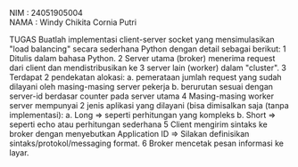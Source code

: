 NIM  : 24051905004   
NAMA : Windy Chikita Cornia Putri

TUGAS
Buatlah implementasi client-server socket yang mensimulasikan "load balancing" secara sederhana Python dengan detail sebagai berikut:
1 Ditulis dalam bahasa Python.
2 Server utama (broker) menerima request dari client dan mendistribusikan ke 3 server lain (worker) dalam "cluster".
3 Terdapat 2 pendekatan alokasi:
	a. pemerataan jumlah request yang sudah dilayani oleh masing-masing
	server pekerja
	b. berurutan sesuai dengan server-id berdasar counter pada server utama
4 Masing-masing worker server mempunyai 2 jenis aplikasi yang dilayani (bisa dimisalkan saja (tanpa implementasi):
	a. Long ⇒ seperti perhitungan yang kompleks
	b. Short ⇒ seperti echo atau perhitungan sederhana
5 Client mengirim sintaks ke broker dengan menyebutkan Application ID ⇒ Silakan definisikan sintaks/protokol/messaging format.
6 Broker mencetak pesan informasi ke layar.
